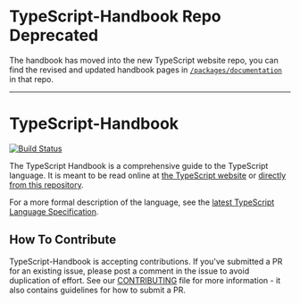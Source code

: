 # TypeScript-Handbook Repo Deprecated

The handbook has moved into the new TypeScript website repo, you can find the revised and updated handbook pages in [`/packages/documentation`](https://github.com/microsoft/TypeScript-Website/tree/v2/packages/documentation) in that repo.

---

# TypeScript-Handbook

[![Build Status](https://travis-ci.org/Microsoft/TypeScript-Handbook.svg)](https://travis-ci.org/Microsoft/TypeScript-Handbook)

The TypeScript Handbook is a comprehensive guide to the TypeScript language.
It is meant to be read online at [the TypeScript website](https://www.typescriptlang.org/docs/home.html) or [directly from this repository](./pages/Basic%20Types.md).

For a more formal description of the language, see the [latest TypeScript Language Specification](https://github.com/Microsoft/TypeScript/blob/master/doc/spec.md).


## How To Contribute

TypeScript-Handbook is accepting contributions. If you've submitted a PR for an existing issue, please post a comment in the issue to avoid duplication of effort. See our [CONTRIBUTING](/CONTRIBUTING.md) file for more information - it also contains guidelines for how to submit a PR.
